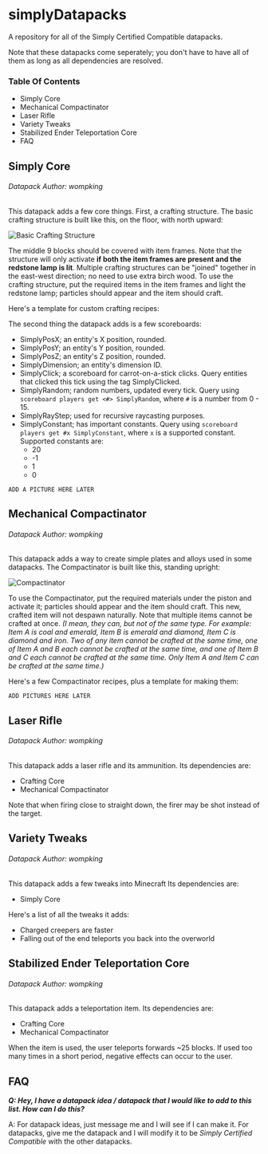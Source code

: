 # simplyDatapacks
A repository for all of the Simply Certified Compatible datapacks.

Note that these datapacks come seperately; you don't have to have all of them as long as all dependencies are resolved.

### Table Of Contents
* Simply Core
* Mechanical Compactinator
* Laser Rifle
* Variety Tweaks
* Stabilized Ender Teleportation Core
* FAQ


## Simply Core
###### Datapack Author: wompking
This datapack adds a few core things.
First, a crafting structure. The basic crafting structure is built like this, on the floor, with north upward:

![Basic Crafting Structure](https://cdn.discordapp.com/attachments/680681632373407779/680682979546234887/structure.png)

The middle 9 blocks should be covered with item frames. Note that the structure will only activate **if both the item frames are present and the redstone lamp is lit**. Multiple crafting structures can be "joined" together in the east-west direction; no need to use extra birch wood. To use the crafting structure, put the required items in the item frames and light the redstone lamp; particles should appear and the item should craft.

Here's a template for custom crafting recipes:

The second thing the datapack adds is a few scoreboards: 
* SimplyPosX; an entity's X position, rounded.
* SimplyPosY; an entity's Y position, rounded.
* SimplyPosZ; an entity's Z position, rounded.
* SimplyDimension; an entity's dimension ID.
* SimplyClick; a scoreboard for carrot-on-a-stick clicks. Query entities that clicked this tick using the tag SimplyClicked.
* SimplyRandom; random numbers, updated every tick. Query using `scoreboard players get <#> SimplyRandom`, where `#` is a number from 0 - 15.
* SimplyRayStep; used for recursive raycasting purposes.
* SimplyConstant; has important constants. Query using `scoreboard players get #x SimplyConstant`, where `x` is a supported constant. Supported constants are:
  * 20
  * -1
  * 1
  * 0

`ADD A PICTURE HERE LATER`
## Mechanical Compactinator
###### Datapack Author: wompking
This datapack adds a way to create simple plates and alloys used in some datapacks. The Compactinator is built like this, standing upright:

![Compactinator](https://cdn.discordapp.com/attachments/680681632373407779/680689259254120465/structurecompress.png)

To use the Compactinator, put the required materials under the piston and activate it; particles should appear and the item should craft. This new, crafted item will not despawn naturally. Note that multiple items cannot be crafted at once. *(I mean, they can, but not of the same type. For example: Item A is coal and emerald, Item B is emerald and diamond, Item C is diamond and iron. Two of any item cannot be crafted at the same time, one of Item A and B each cannot be crafted at the same time, and one of Item B and C each cannot be crafted at the same time. Only Item A and Item C can be crafted at the same time.)*

Here's a few Compactinator recipes, plus a template for making them:

`ADD PICTURES HERE LATER`
## Laser Rifle
###### Datapack Author: wompking
This datapack adds a laser rifle and its ammunition.
Its dependencies are:
* Crafting Core
* Mechanical Compactinator


Note that when firing close to straight down, the firer may be shot instead of the target.

## Variety Tweaks
###### Datapack Author: wompking
This datapack adds a few tweaks into Minecraft
Its dependencies are:
* Simply Core

Here's a list of all the tweaks it adds:
* Charged creepers are faster
* Falling out of the end teleports you back into the overworld

## Stabilized Ender Teleportation Core
###### Datapack Author: wompking
This datapack adds a teleportation item.
Its dependencies are:
* Crafting Core
* Mechanical Compactinator


When the item is used, the user teleports forwards ~25 blocks.
If used too many times in a short period, negative effects can occur to the user.

## FAQ
***Q: Hey, I have a datapack idea / datapack that I would like to add to this list. How can I do this?***

A: For datapack ideas, just message me and I will see if I can make it. For datapacks, give me the datapack and I will modify it to be *Simply Certified Compatible* with the other datapacks.
